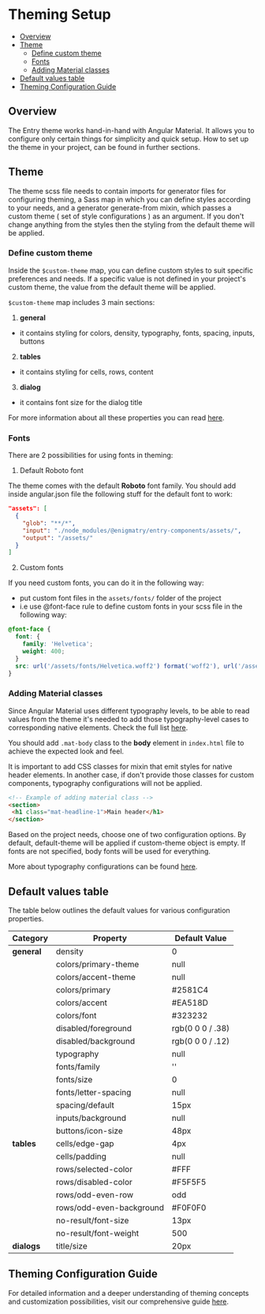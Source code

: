 # Theming Setup

- [Overview](#overview)
- [Theme](#theme)
  - [Define custom theme](#define-custom-theme)
  - [Fonts](#fonts)
  - [Adding Material classes](#adding-material-classes)
- [Default values table](#default-values-table)
- [Theming Configuration Guide](#theming-configuration-guide)

## Overview

The Entry theme works hand-in-hand with Angular Material. It allows you to configure only certain things for simplicity and quick setup. How to set up the theme in your project, can be found in further sections.

## Theme

The theme scss file needs to contain imports for generator files for configuring theming, a Sass map in which you can define styles according to your needs, and a generator generate-from mixin, which passes a custom theme ( set of style configurations ) as an argument. If you don't change anything from the styles then the styling from the default theme will be applied.

### Define custom theme

Inside the `$custom-theme` map, you can define custom styles to suit specific preferences and needs.
If a specific value is not defined in your project's custom theme, the value from the default theme will be applied.

`$custom-theme` map includes 3 main sections:

1) **general**
- it contains styling for colors, density, typography, fonts, spacing, inputs, buttons
2) **tables**
- it contains styling for cells, rows, content
3) **dialog**
- it contains font size for the dialog title

For more information about all these properties you can read [here](https://github.com/enigmatry/entry-angular-building-blocks/blob/master/libs/entry-components/configure-theming.md#1-custom-configuration).

### Fonts

There are 2 possibilities for using fonts in theming:

1. Default Roboto font

The theme comes with the default **Roboto** font family.
You should add inside angular.json file the following stuff for the default font to work:

```json
"assets": [
  {
    "glob": "**/*",
    "input": "./node_modules/@enigmatry/entry-components/assets/",
    "output": "/assets/"
  }
]
```

2. Custom fonts

If you need custom fonts, you can do it in the following way:
- put custom font files in the `assets/fonts/` folder of the project
- i.e use @font-face rule to define custom fonts in your scss file in the following way:

```scss
@font-face {
  font: {
    family: 'Helvetica';
    weight: 400;
  }
  src: url('/assets/fonts/Helvetica.woff2') format('woff2'), url('/assets/fonts/Helvetica.woff') format('woff');
}
```

### Adding Material classes

Since Angular Material uses different typography levels, to be able to read values from the theme it's needed to add those typography-level cases to corresponding native elements. Check the full list [here](https://material.angular.io/guide/typography#typography-levels).

You should add `.mat-body` class to the **body** element in `index.html` file to achieve the expected look and feel.

It is important to add CSS classes for mixin that emit styles for native header elements. In another case, if don't provide those classes for custom components, typography configurations will not be applied.

 ```html
<!-- Example of adding material class -->
<section>
  <h1 class="mat-headline-1">Main header</h1>
</section>
```
Based on the project needs, choose one of two configuration options. By default, default-theme will be applied if custom-theme object is empty. If fonts are not specified, body fonts will be used for everything.

More about typography configurations can be found [here](https://github.com/enigmatry/entry-angular-building-blocks/blob/master/libs/entry-components/configure-theming.md#3-fonts).

## Default values table

The table below outlines the default values for various configuration properties.

| Category         | Property                        | Default Value                       |
|------------------|---------------------------------|-------------------------------------|
| **general**      | density                         | 0                                   |
|                  | colors/primary-theme            | null                                |
|                  | colors/accent-theme             | null                                |
|                  | colors/primary                  | #2581C4                             |
|                  | colors/accent                   | #EA518D                             |
|                  | colors/font                     | #323232                             |
|                  | disabled/foreground             | rgb(0 0 0 / .38)                    |
|                  | disabled/background             | rgb(0 0 0 / .12)                    |
|                  | typography                      | null                                |
|                  | fonts/family                    | ''                                  |
|                  | fonts/size                      | 0                                   |
|                  | fonts/letter-spacing            | null                                |
|                  | spacing/default                 | 15px                                |
|                  | inputs/background               | null                                |
|                  | buttons/icon-size               | 48px                                |
| **tables**       | cells/edge-gap                  | 4px                                 |
|                  | cells/padding                   | null                                |
|                  | rows/selected-color             | #FFF                                |
|                  | rows/disabled-color             | #F5F5F5                             |
|                  | rows/odd-even-row               | odd                                 |
|                  | rows/odd-even-background        | #F0F0F0                             |
|                  | no-result/font-size             | 13px                                |
|                  | no-result/font-weight           | 500                                 |
| **dialogs**      | title/size                      | 20px                                |


## Theming Configuration Guide
For detailed information and a deeper understanding of theming concepts and customization possibilities, visit our comprehensive guide [here](https://github.com/enigmatry/entry-angular-building-blocks/blob/master/libs/entry-components/configure-theming.md#theming-configuration-guide).
